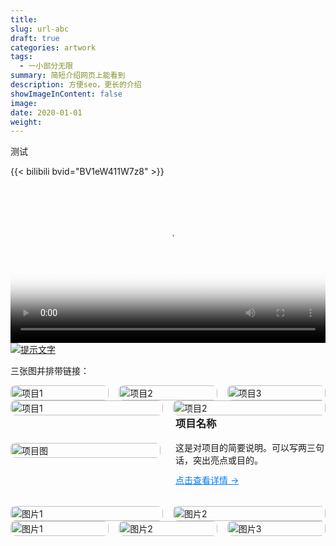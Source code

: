```yaml
---
title:
slug: url-abc
draft: true
categories: artwork
tags:
  - 一小部分无限
summary: 简短介绍网页上能看到
description: 方便seo，更长的介绍
showImageInContent: false
image:
date: 2020-01-01
weight:
---
```

测试


{{< bilibili bvid="BV1eW411W7z8" >}}





<video controls width="100%" poster="https://img.inkx.cc/20250705212914923.png">
  <source src="https://img.inkx.cc/20250705214104011.mp4" type="video/mp4">
  您的浏览器不支持 video 标签。
</video>


<a href="跳转地址">
  <img src="图片地址" title="提示文字" />
</a>

三张图并排带链接：

<div style="display: grid; grid-template-columns: 1fr 1fr 1fr; gap: 16px;">
  <a href="/artwork/gengwangwuya">
    <img src="https://img.inkx.cc/20250706001025935.jpg" alt="项目1" style="width:100%; border-radius:8px;" />
  </a>
  <a href="/artwork/memories">
    <img src="https://img.inkx.cc/20250706001025935.jpg" alt="项目2" style="width:100%; border-radius:8px;" />
  </a>
  <a href="/artwork/daydream">
    <img src="https://img.inkx.cc/20250706001025935.jpg" alt="项目3" style="width:100%; border-radius:8px;" />
  </a>
</div>



<div style="display: grid; grid-template-columns: 1fr 1fr; gap: 16px;">
  <a href="/artwork/memories">
    <img src="https://img.inkx.cc/20250706001025935.jpg" alt="项目1" style="width:100%; border-radius:8px;" />
  </a>
  <a href="/artwork/memories">
    <img src="https://img.inkx.cc/20250706001025935.jpg" alt="项目2" style="width:100%; border-radius:8px;" />
  </a>
</div>


<div style="display: flex; gap: 24px; align-items: center; margin-bottom: 32px;">
  <a href="/project1" style="flex: 1;">
    <img src="https://img.inkx.cc/20250706001025935.jpg" alt="项目图" style="width:100%; border-radius:8px;" />
  </a>
  <div style="flex: 1;">
    <h3 style="margin-top: 0;">项目名称</h3>
    <p style="margin: 0 0 12px;">这是对项目的简要说明。可以写两三句话，突出亮点或目的。</p>
    <a href="[/project1](file:///artwork/memories)" style="color: #007BFF; text-decoration: underline;">点击查看详情 →</a>
  </div>
</div>

<div style="display: grid; grid-template-columns: 1fr 1fr; gap: 16px;">
  <img src="https://img.inkx.cc/20250706001025935.jpg" alt="图片1" style="width:100%; border-radius:8px;" />
  <img src="https://img.inkx.cc/20250706001025935.jpg" alt="图片2" style="width:100%; border-radius:8px;" />
</div>


<div style="display: grid; grid-template-columns: 1fr 1fr 1fr ; gap: 16px;">
  <img src="https://img.inkx.cc/20250706001025935.jpg" alt="图片1" style="width:100%; border-radius:8px;" />
  <img src="https://img.inkx.cc/20250706001025935.jpg" alt="图片2" style="width:100%; border-radius:8px;" />
  <img src="https://img.inkx.cc/20250706001025935.jpg" alt="图片3" style="width:100%; border-radius:8px;" />

</div>
